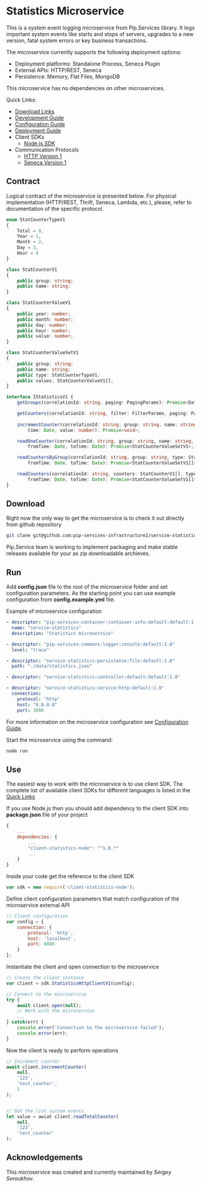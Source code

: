 # Statistics Microservice

This is a system event logging microservice from Pip.Services library. 
It logs important system events like starts and stops of servers,
upgrades to a new version, fatal system errors or key business transactions.

The microservice currently supports the following deployment options:
* Deployment platforms: Standalone Process, Seneca Plugin
* External APIs: HTTP/REST, Seneca
* Persistence: Memory, Flat Files, MongoDB

This microservice has no dependencies on other microservices.

<a name="links"></a> Quick Links:

* [Download Links](doc/Downloads.md)
* [Development Guide](doc/Development.md)
* [Configuration Guide](doc/Configuration.md)
* [Deployment Guide](doc/Deployment.md)
* Client SDKs
  - [Node.js SDK](https://github.com/pip-services-infrastructure2/client-statistics-node)
* Communication Protocols
  - [HTTP Version 1](doc/HttpProtocolV1.md)
  - [Seneca Version 1](doc/SenecaProtocolV1.md)

##  Contract

Logical contract of the microservice is presented below. For physical implementation (HTTP/REST, Thrift, Seneca, Lambda, etc.),
please, refer to documentation of the specific protocol.

```typescript
enum StatCounterTypeV1
{
    Total = 0,
    Year = 1,
    Month = 2,
    Day = 3,
    Hour = 4
}

class StatCounterV1
{
    public group: string;
    public name: string;
}

class StatCounterValueV1
{
    public year: number;
    public month: number;
    public day: number;
    public hour: number;
    public value: number;
}

class StatCounterValueSetV1
{
    public group: string;
    public name: string;
    public type: StatCounterTypeV1;
    public values: StatCounterValueV1[];
}

interface IStatisticsV1 {
    getGroups(correlationId: string, paging: PagingParams): Promise<DataPage<string>>;

    getCounters(correlationId: string, filter: FilterParams, paging: PagingParams): Promise<DataPage<StatCounterV1>>;
    
    incrementCounter(correlationId: string, group: string, name: string,
        time: Date, value: number): Promise<void>;

    readOneCounter(correlationId: string, group: string, name: string, type: StatCounterTypeV1,
        fromTime: Date, toTime: Date): Promise<StatCounterValueSetV1>;

    readCountersByGroup(correlationId: string, group: string, type: StatCounterTypeV1,
        fromTime: Date, toTime: Date): Promise<StatCounterValueSetV1[]>;

    readCounters(correlationId: string, counters: StatCounterV1[], type: StatCounterTypeV1,
        fromTime: Date, toTime: Date): Promise<StatCounterValueSetV1[]>;
}

```

## Download

Right now the only way to get the microservice is to check it out directly from github repository
```bash
git clone git@github.com:pip-services-infrastructure2/service-statistics-node.git
```

Pip.Service team is working to implement packaging and make stable releases available for your 
as zip downloadable archieves.

## Run

Add **config.json** file to the root of the microservice folder and set configuration parameters.
As the starting point you can use example configuration from **config.example.yml** file. 

Example of microservice configuration
```yaml
- descriptor: "pip-services-container:container-info:default:default:1.0"
  name: "service-statistics"
  description: "Statistics microservice"

- descriptor: "pip-services-commons:logger:console:default:1.0"
  level: "trace"

- descriptor: "service-statistics:persistence:file:default:1.0"
  path: "./data/statistics.json"

- descriptor: "service-statistics:controller:default:default:1.0"

- descriptor: "service-statistics:service:http:default:1.0"
  connection:
    protocol: "http"
    host: "0.0.0.0"
    port: 3000
```
 
For more information on the microservice configuration see [Configuration Guide](Configuration.md).

Start the microservice using the command:
```bash
node run
```

## Use

The easiest way to work with the microservice is to use client SDK. 
The complete list of available client SDKs for different languages is listed in the [Quick Links](#links)

If you use Node.js then you should add dependency to the client SDK into **package.json** file of your project
```javascript
{
    ...
    dependencies: {
        ...
        "client-statistics-node": "^1.0.*"
        ...
    }
}
```

Inside your code get the reference to the client SDK
```javascript
var sdk = new require('client-statistics-node');
```

Define client configuration parameters that match configuration of the microservice external API
```javascript
// Client configuration
var config = {
    connection: {
        protocol: 'http',
        host: 'localhost', 
        port: 8080
    }
};
```

Instantiate the client and open connection to the microservice
```javascript
// Create the client instance
var client = sdk.StatisticsHttpClientV1(config);

// Connect to the microservice
try {
    await client.open(null);
    // Work with the microservice
    ...
} catch(err) {
    console.error('Connection to the microservice failed');
    console.error(err);
}

```

Now the client is ready to perform operations
```javascript
// Increment counter
await client.incrementCounter(
    null,
    '123',
    'test_counter',
    1
);
```

```javascript

// Get the list system events
let value = awiat client.readTotalCounter(
    null,
    '123',
    'test_counter'
);
```    

## Acknowledgements

This microservice was created and currently maintained by *Sergey Seroukhov*.

